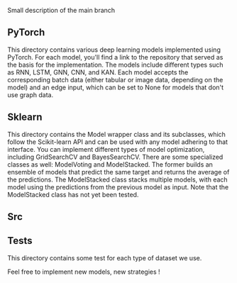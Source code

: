 Small description of the main branch

## PyTorch

This directory contains various deep learning models implemented using PyTorch. For each model, you'll find a link to the repository that served as the basis for the implementation. The models include different types such as RNN, LSTM, GNN, CNN, and KAN. Each model accepts the corresponding batch data (either tabular or image data, depending on the model) and an edge input, which can be set to None for models that don't use graph data.

## Sklearn

This directory contains the Model wrapper class and its subclasses, which follow the Scikit-learn API and can be used with any model adhering to that interface. You can implement different types of model optimization, including GridSearchCV and BayesSearchCV. There are some specialized classes as well: ModelVoting and ModelStacked. The former builds an ensemble of models that predict the same target and returns the average of the predictions. The ModelStacked class stacks multiple models, with each model using the predictions from the previous model as input. Note that the ModelStacked class has not yet been tested.

## Src

## Tests

This directory contains some test for each type of dataset we use.

Feel free to implement new models, new strategies !
